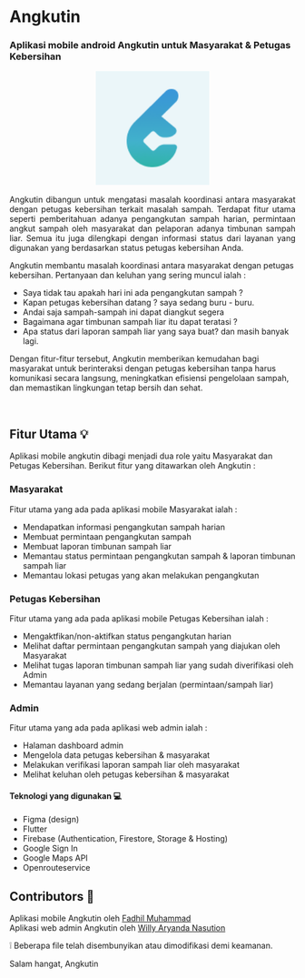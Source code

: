# Angkutin
### Aplikasi mobile android Angkutin untuk Masyarakat & Petugas Kebersihan
<!-- BACKGROUND PROJECT -->
<p align="center">
<img width="200px" src="https://github.com/angkutin/angkutin-mobile/blob/master/assets/logo.png"> 

  <br>
  <p align="justify">
Angkutin dibangun untuk mengatasi masalah koordinasi antara masyarakat dengan petugas kebersihan terkait masalah sampah. Terdapat fitur utama seperti pemberitahuan adanya pengangkutan sampah harian, permintaan angkut sampah oleh masyarakat dan pelaporan adanya timbunan sampah liar. Semua itu juga dilengkapi dengan informasi status dari layanan yang digunakan yang berdasarkan status petugas kebersihan Anda.

Angkutin membantu masalah koordinasi antara masyarakat dengan petugas kebersihan. Pertanyaan dan keluhan yang sering muncul ialah :
- Saya tidak tau apakah hari ini ada pengangkutan sampah ?
- Kapan petugas kebersihan datang ? saya sedang buru - buru.
- Andai saja sampah-sampah ini dapat diangkut segera
- Bagaimana agar timbunan sampah liar itu dapat teratasi ?
- Apa status dari laporan sampah liar yang saya buat?
dan masih banyak lagi.

Dengan fitur-fitur tersebut, Angkutin memberikan kemudahan bagi masyarakat untuk berinteraksi dengan petugas kebersihan tanpa harus komunikasi secara langsung, meningkatkan efisiensi pengelolaan sampah, dan memastikan lingkungan tetap bersih dan sehat.
  </p>
</p>
<br>

<!-- Feature -->
## Fitur Utama :bulb:
Aplikasi mobile angkutin dibagi menjadi dua role yaitu Masyarakat dan Petugas Kebersihan. Berikut fitur yang ditawarkan oleh Angkutin :
### Masyarakat
Fitur utama yang ada pada aplikasi mobile Masyarakat ialah :
- Mendapatkan informasi pengangkutan sampah harian
- Membuat permintaan pengangkutan sampah
- Membuat laporan timbunan sampah liar
- Memantau status permintaan pengangkutan sampah & laporan timbunan sampah liar
- Memantau lokasi petugas yang akan melakukan pengangkutan 

  
### Petugas Kebersihan
Fitur utama yang ada pada aplikasi mobile Petugas Kebersihan ialah :
- Mengaktfikan/non-aktifkan status pengangkutan harian
- Melihat daftar permintaan pengangkutan sampah yang diajukan oleh Masyarakat
- Melihat tugas laporan timbunan sampah liar yang sudah diverifikasi oleh Admin
- Memantau layanan yang sedang berjalan (permintaan/sampah liar)

### Admin
Fitur utama yang ada pada aplikasi web admin ialah :
- Halaman dashboard admin
- Mengelola data petugas kebersihan & masyarakat
- Melakukan verifikasi laporan sampah liar oleh masyarakat
- Melihat keluhan oleh petugas kebersihan & masyarakat

#### Teknologi yang digunakan :computer:
- Figma (design)
- Flutter
- Firebase (Authentication, Firestore, Storage & Hosting)
- Google Sign In
- Google Maps API
- Openrouteservice


## Contributors :brain:
Aplikasi mobile Angkutin oleh [Fadhil Muhammad](https://www.linkedin.com/in/fadhil-muhammad79/) <br>
Aplikasi web admin Angkutin oleh [Willy Aryanda Nasution](https://www.linkedin.com/in/willy-aryanda-nasution-001b881b5/)


:grey_exclamation: Beberapa file telah disembunyikan atau dimodifikasi demi keamanan.


Salam hangat, Angkutin
